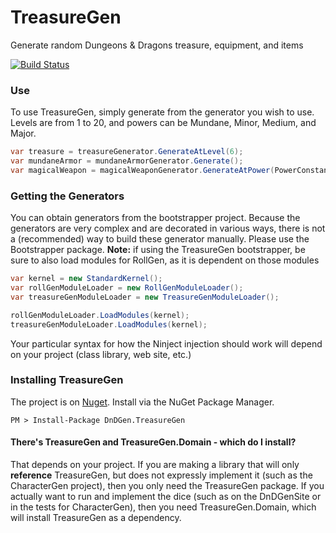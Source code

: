 # TreasureGen

Generate random Dungeons & Dragons treasure, equipment, and items

[![Build Status](https://travis-ci.org/DnDGen/TreasureGen.svg?branch=master)](https://travis-ci.org/DnDGen/TreasureGen)

### Use

To use TreasureGen, simply generate from the generator you wish to use.  Levels are from 1 to 20, and powers can be Mundane, Minor, Medium, and Major.

```C#
var treasure = treasureGenerator.GenerateAtLevel(6);
var mundaneArmor = mundaneArmorGenerator.Generate();
var magicalWeapon = magicalWeaponGenerator.GenerateAtPower(PowerConstants.Major);
```

### Getting the Generators

You can obtain generators from the bootstrapper project.  Because the generators are very complex and are decorated in various ways, there is not a (recommended) way to build these generator manually.  Please use the Bootstrapper package.  **Note:** if using the TreasureGen bootstrapper, be sure to also load modules for RollGen, as it is dependent on those modules

```C#
var kernel = new StandardKernel();
var rollGenModuleLoader = new RollGenModuleLoader();
var treasureGenModuleLoader = new TreasureGenModuleLoader();

rollGenModuleLoader.LoadModules(kernel);
treasureGenModuleLoader.LoadModules(kernel);
```

Your particular syntax for how the Ninject injection should work will depend on your project (class library, web site, etc.)

### Installing TreasureGen

The project is on [Nuget](https://www.nuget.org/packages/DnDGen.TreasureGen). Install via the NuGet Package Manager.

    PM > Install-Package DnDGen.TreasureGen

#### There's TreasureGen and TreasureGen.Domain - which do I install?

That depends on your project.  If you are making a library that will only **reference** TreasureGen, but does not expressly implement it (such as the CharacterGen project), then you only need the TreasureGen package.  If you actually want to run and implement the dice (such as on the DnDGenSite or in the tests for CharacterGen), then you need TreasureGen.Domain, which will install TreasureGen as a dependency.
